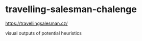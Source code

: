 # travelling-salesman-chalenge

https://travellingsalesman.cz/

visual outputs of potential heuristics
